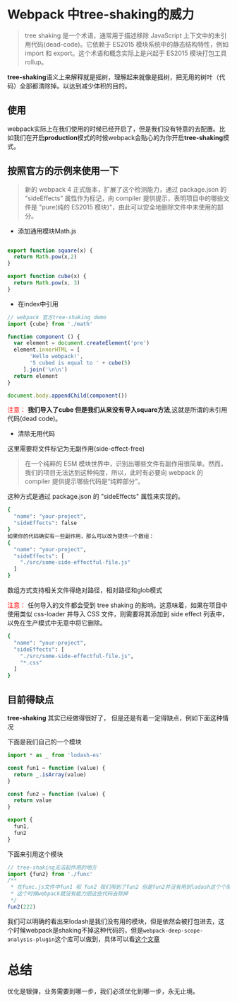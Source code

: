# Webpack 中tree-shaking的威力
> tree shaking 是一个术语，通常用于描述移除 JavaScript 上下文中的未引用代码(dead-code)。它依赖于 ES2015 模块系统中的静态结构特性，例如 import 和 export。这个术语和概念实际上是兴起于 ES2015 模块打包工具 rollup。

**tree-shaking**语义上来解释就是摇树，理解起来就像是摇树，把无用的树叶（代码）全部都清除掉。以达到减少体积的目的。

## 使用

webpack实际上在我们使用的时候已经开启了，但是我们没有特意的去配置。比如我们在开启**production**模式的时候webpack会贴心的为你开启**tree-shaking**模式。

## 按照官方的示例来使用一下

> 新的 webpack 4 正式版本，扩展了这个检测能力，通过 package.json 的 "sideEffects" 属性作为标记，向 compiler 提供提示，表明项目中的哪些文件是 "pure(纯的 ES2015 模块)"，由此可以安全地删除文件中未使用的部分。

- 添加通用模块Math.js
```js

export function square(x) {
  return Math.pow(x,2)
}

export function cube(x) {
  return Math.pow(x, 3)
}
```
- 在index中引用
```js
// webpack 官方tree-shaking demo
import {cube} from './math'

function component () {
  var element = document.createElement('pre')
  element.innerHTML = [
       'Hello webpack!',
       '5 cubed is equal to ' + cube(5)
     ].join('\n\n')
  return element
}

document.body.appendChild(component())

```
<font color="red">注意：</font> **我们导入了cube 但是我们从来没有导入square方法**,这就是所谓的未引用代码(dead code)。

- 清除无用代码

这里需要将文件标记为无副作用(side-effect-free)
>在一个纯粹的 ESM 模块世界中，识别出哪些文件有副作用很简单。然而，我们的项目无法达到这种纯度，所以，此时有必要向 webpack 的 compiler 提供提示哪些代码是“纯粹部分”。

这种方式是通过 package.json 的 "sideEffects" 属性来实现的。
```bash
{
  "name": "your-project",
  "sideEffects": false
}
如果你的代码确实有一些副作用，那么可以改为提供一个数组：
{
  "name": "your-project",
  "sideEffects": [
    "./src/some-side-effectful-file.js"
  ]
}
```
数组方式支持相关文件得绝对路径，相对路径和glob模式

<font color="red">注意：</font> 任何导入的文件都会受到 tree shaking 的影响。这意味着，如果在项目中使用类似 css-loader 并导入 CSS 文件，则需要将其添加到 side effect 列表中，以免在生产模式中无意中将它删除。

```bash
{
  "name": "your-project",
  "sideEffects": [
    "./src/some-side-effectful-file.js",
    "*.css"
  ]
}
```
## 目前得缺点
**tree-shaking** 其实已经做得很好了， 但是还是有着一定得缺点，例如下面这种情况

下面是我们自己的一个模块
```js
import * as _ from 'lodash-es'

const fun1 = function (value) {
  return _.isArray(value)
}

const fun2 = function (value) {
  return value
}

export {
  fun1,
  fun2
}
```
下面来引用这个模块
```js
// tree-shaking无法起作用的地方
import {fun2} from './func'
/**
 * 在func.js文件中fun1 和 fun2 我们用到了fun2 但是fun2并没有用到lodash这个个库 所以这个时候等于引入了无用代码，
 * 这个时候webpack就没有能力把这些代码去除掉
 */
fun2(222)
```

我们可以明确的看出来lodash是我们没有用的模块，但是依然会被打包进去，这个时候webpack是shaking不掉这种代码的，但是```webpack-deep-scope-analysis-plugin```这个库可以做到，具体可以看[这个文章](https://juejin.im/post/5b8ce49df265da438151b468)


# 总结
优化是银弹，业务需要到哪一步，我们必须优化到哪一步，永无止境。
